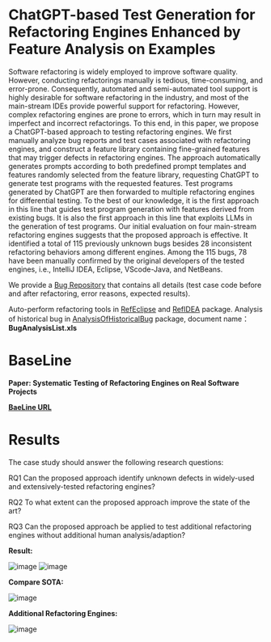 # ChatGPT-based Test Generation for Refactoring Engines Enhanced by  Feature Analysis on Examples
Software refactoring is widely employed to improve software quality. However, conducting refactorings manually is tedious, time-consuming, and error-prone. Consequently, automated and semi-automated tool support is highly desirable for software refactoring in the industry, and most of the main-stream IDEs provide powerful support for refactoring. However, complex refactoring engines are prone to errors, which in turn may result in imperfect and incorrect refactorings. To this end, in this paper, we propose a ChatGPT-based approach to testing refactoring engines. We first manually analyze bug reports and test cases associated with refactoring engines, and construct a feature library containing fine-grained features that may trigger defects in refactoring engines. The approach automatically generates prompts according to both predefined prompt templates and features randomly selected from the feature library, requesting ChatGPT to generate test programs with the requested features. Test programs generated by ChatGPT are then forwarded to multiple refactoring engines for differential testing. To the best of our knowledge, it is the first approach in this line that guides test program generation with features derived from existing bugs. It is also the first approach in this line that exploits LLMs in the generation of test programs. Our initial evaluation on four main-stream refactoring engines suggests that the proposed approach is effective. It identified a total of 115 previously unknown bugs besides 28 inconsistent refactoring behaviors among different engines. Among the 115 bugs, 78 have been manually confirmed by the original developers of the tested engines, i.e.,  IntelliJ IDEA, Eclipse, VScode-Java, and NetBeans.  

We provide a [Bug Repository](https://assdfsdafasfa.github.io/) that contains all details (test case code before and after refactoring, error reasons, expected results). 

Auto-perform refactoring tools in [RefEclipse](https://github.com/assdfsdafasfa/OpenPaper/tree/main/Eclipse_AutoRefactor) and [RefIDEA](https://github.com/assdfsdafasfa/OpenPaper/tree/main/IDEA_AutoRefactor) package.
Analysis of historical bug in [AnalysisOfHistoricalBug](https://github.com/assdfsdafasfa/OpenPaper/tree/main/AnalysisOfHistoricalBug) package, document name：**BugAnalysisList.xls**

# BaseLine
**Paper: Systematic Testing of Refactoring Engines on Real Software Projects**  

**[BaeLine URL](http://mir.cs.illinois.edu/rtr)** 

# Results
The case study should answer the following research questions:

RQ1 Can the proposed approach identify unknown defects in widely-used and extensively-tested refactoring engines?

RQ2 To what extent can the proposed approach improve the state of the art?

RQ3 Can the proposed approach be applied to test additional refactoring engines without additional human analysis/adaption? 

**Result:**

![image](https://github.com/user-attachments/assets/602e2bda-17c9-4a4d-b87a-4d6c40ea0e6d)    ![image](https://github.com/user-attachments/assets/912a5986-bb31-4b31-ab99-33b3c7443a08)


**Compare SOTA:**

![image](https://github.com/user-attachments/assets/795ee238-3245-4941-985c-e592b1d2b4a9)


**Additional Refactoring Engines:**

![image](https://github.com/user-attachments/assets/cf638153-fe73-46c8-8897-7401f5317df9)
